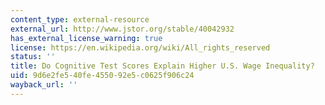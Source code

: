 ```yaml
---
content_type: external-resource
external_url: http://www.jstor.org/stable/40042932
has_external_license_warning: true
license: https://en.wikipedia.org/wiki/All_rights_reserved
status: ''
title: Do Cognitive Test Scores Explain Higher U.S. Wage Inequality?
uid: 9d6e2fe5-40fe-4550-92e5-c0625f906c24
wayback_url: ''
---
```


